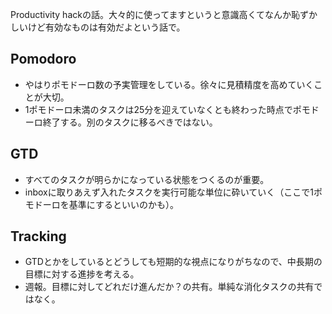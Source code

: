 Productivity hackの話。大々的に使ってますというと意識高くてなんか恥ずかしいけど有効なものは有効だよという話で。

## Pomodoro

* やはりポモドーロ数の予実管理をしている。徐々に見積精度を高めていくことが大切。
* 1ポモドーロ未満のタスクは25分を迎えていなくとも終わった時点でポモドーロ終了する。別のタスクに移るべきではない。

## GTD

* すべてのタスクが明らかになっている状態をつくるのが重要。
* inboxに取りあえず入れたタスクを実行可能な単位に砕いていく（ここで1ポモドーロを基準にするといいのかも）。

## Tracking

* GTDとかをしているとどうしても短期的な視点になりがちなので、中長期の目標に対する進捗を考える。
* 週報。目標に対してどれだけ進んだか？の共有。単純な消化タスクの共有ではなく。